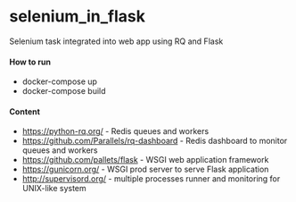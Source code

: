 # selenium_in_flask
Selenium task integrated into web app using RQ and Flask

#### How to run
- docker-compose up
- docker-compose build

#### Content
- https://python-rq.org/ - Redis queues and workers
- https://github.com/Parallels/rq-dashboard - Redis dashboard to monitor queues and workers
- https://github.com/pallets/flask - WSGI web application framework 
- https://gunicorn.org/ - WSGI prod server to serve Flask application
- http://supervisord.org/ - multiple processes runner and monitoring for UNIX-like system
